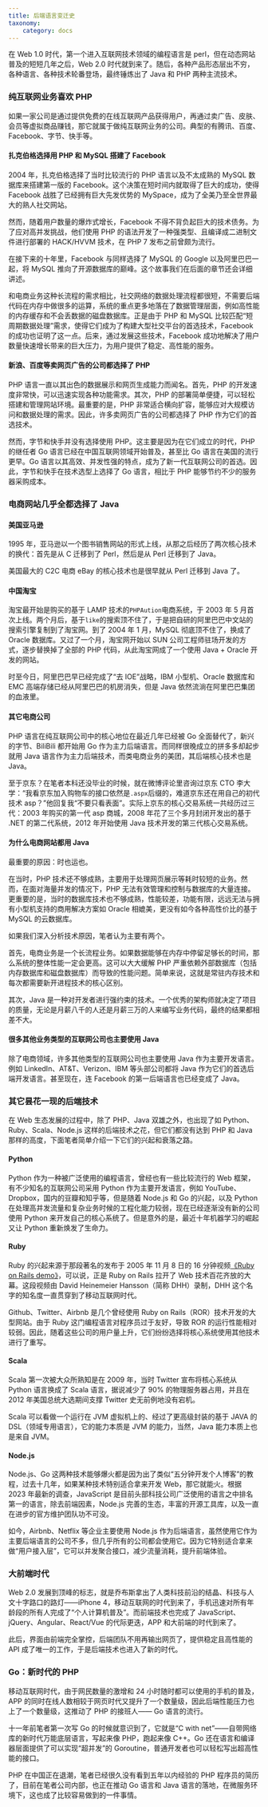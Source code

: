 ```yaml
---
title: 后端语言变迁史
taxonomy:
    category: docs
---
```


在 Web 1.0 时代，第一个进入互联网技术领域的编程语言是 perl，但在动态网站普及的短短几年之后，Web 2.0 时代就到来了。随后，各种产品形态层出不穷，各种语言、各种技术轮番登场，最终锤炼出了 Java 和 PHP 两种主流技术。

### 纯互联网业务喜欢 PHP

如果一家公司是通过提供免费的在线互联网产品获得用户，再通过卖广告、皮肤、会员等虚拟商品赚钱，那它就属于做纯互联网业务的公司。典型的有腾讯、百度、Facebook、字节、快手等。

#### 扎克伯格选择用 PHP 和 MySQL 搭建了 Facebook

2004 年，扎克伯格选择了当时比较流行的 PHP 语言以及不太成熟的 MySQL 数据库来搭建第一版的 Facebook。这个决策在短时间内就取得了巨大的成功，使得 Facebook 战胜了已经拥有巨大先发优势的 MySpace，成为了全美乃至全世界最大的熟人社交网站。

然而，随着用户数量的爆炸式增长，Facebook 不得不背负起巨大的技术债务。为了应对高并发挑战，他们使用 PHP 的语法开发了一种强类型、且编译成二进制文件进行部署的 HACK/HVVM 技术，在 PHP 7 发布之前曾颇为流行。

在接下来的十年里，Facebook 与同样选择了 MySQL 的 Google 以及阿里巴巴一起，将 MySQL 推向了开源数据库的巅峰。这个故事我们在后面的章节还会详细讲述。

和电商业务这种长流程的需求相比，社交网络的数据处理流程都很短，不需要后端代码在内存中做很多的运算，系统的重点更多地落在了数据管理层面，例如高性能的内存缓存和不会丢数据的磁盘数据库。正是由于 PHP 和 MySQL 比较匹配“短周期数据处理”需求，使得它们成为了构建大型社交平台的首选技术，Facebook 的成功也证明了这一点。后来，通过发展这些技术，Facebook 成功地解决了用户数量快速增长带来的巨大压力，为用户提供了稳定、高性能的服务。

#### 新浪、百度等卖网页广告的公司都选择了 PHP

PHP 语言一直以其出色的数据展示和网页生成能力而闻名。首先，PHP 的开发速度非常快，可以迅速实现各种功能需求。其次，PHP 的部署简单便捷，可以轻松搭建和管理网站环境。最重要的是，PHP 非常适合横向扩容，能够应对大规模访问和数据处理的需求。因此，许多卖网页广告的公司都选择了 PHP 作为它们的首选技术。

然而，字节和快手并没有选择使用 PHP。这主要是因为在它们成立的时代，PHP 的继任者 Go 语言已经在中国互联网领域开始普及，甚至比 Go 语言在美国的流行更早。Go 语言以其高效、并发性强的特点，成为了新一代互联网公司的首选。因此，字节和快手在技术选型上选择了 Go 语言，相比于 PHP 能够节约不少的服务器采购成本。

### 电商网站几乎全都选择了 Java

#### 美国亚马逊

1995 年，亚马逊以一个图书销售网站的形式上线，从那之后经历了两次核心技术的换代：首先是从 C 迁移到了 Perl，然后是从 Perl 迁移到了 Java。

美国最大的 C2C 电商 eBay 的核心技术也是很早就从 Perl 迁移到 Java 了。

#### 中国淘宝

淘宝最开始是购买的基于 LAMP 技术的`PHPAution`电商系统，于 2003 年 5 月首次上线。两个月后，基于`like`的搜索顶不住了，于是把自研的阿里巴巴中文站的搜索引擎复制到了淘宝网。到了 2004 年 1 月，MySQL 彻底顶不住了，换成了 Oracle 数据库。又过了一个月，淘宝网开始以 SUN 公司工程师驻场开发的方式，逐步替换掉了全部的 PHP 代码，从此淘宝网成了一个使用 Java + Oracle 开发的网站。

时至今日，阿里巴巴早已经完成了“去 IOE”战略，IBM 小型机、Oracle 数据库和 EMC 高端存储已经从阿里巴巴的机房消失，但是 Java 依然流淌在阿里巴巴集团的血液里。

#### 其它电商公司

PHP 语言在纯互联网公司中的核心地位在最近几年已经被 Go 全面替代了，新兴的字节、BiliBili 都开始用 Go 作为主力后端语言。而同样很晚成立的拼多多却起步就用 Java 语言作为主力后端技术，而类电商业务的美团，其后端核心技术也是 Java。

至于京东？在笔者本科还没毕业的时候，就在微博评论里咨询过京东 CTO 李大学：“我看京东加入购物车的接口依然是`.aspx`后缀的，难道京东还在用自己的初代技术 asp？”他回复我“不要只看表面”。实际上京东的核心交易系统一共经历过三代：2003 年购买的第一代 asp 商城，2008 年花了三个多月封闭开发出的基于 .NET 的第二代系统，2012 年开始使用 Java 技术开发的第三代核心交易系统。

#### 为什么电商网站都用 Java

最重要的原因：时也运也。

在当时，PHP 技术还不够成熟，主要用于处理网页展示等耗时较短的业务。然而，在面对海量并发的情况下，PHP 无法有效管理和控制与数据库的大量连接。更重要的是，当时的数据库技术也不够成熟，性能较差，功能有限，远远无法与拥有小型机支持的商用解决方案如 Oracle 相媲美，更没有如今各种高性价比的基于 MySQL 的云数据库。

如果我们深入分析技术原因，笔者认为主要有两个。

首先，电商业务是一个长流程业务。如果数据能够在内存中停留足够长的时间，那么系统的整体性能一定会更高。这可以大大缓解 PHP 严重依赖外部数据库（包括内存数据库和磁盘数据库）而导致的性能问题。简单来说，这就是常驻内存技术和每次都需要新开进程技术的核心区别。

其次，Java 是一种对开发者进行强约束的技术。一个优秀的架构师就决定了项目的质量，无论是月薪八千的人还是月薪三万的人来编写业务代码，最终的结果都相差不大。

#### 很多其他业务类型的互联网公司也主要使用 Java

除了电商领域，许多其他类型的互联网公司也主要使用 Java 作为主要开发语言。例如 LinkedIn、AT&T、Verizon、IBM 等头部公司都将 Java 作为它们的首选后端开发语言。甚至现在，连 Facebook 的第一后端语言也已经变成了 Java。

### 其它昙花一现的后端技术

在 Web 生态发展的过程中，除了 PHP、Java 双雄之外，也出现了如 Python、Ruby、Scala、Node.js 这样的后端技术之花，但它们都没有达到 PHP 和 Java 那样的高度，下面笔者简单介绍一下它们的兴起和衰落之路。

#### Python

Python 作为一种被广泛使用的编程语言，曾经也有一些比较流行的 Web 框架，有不少知名的互联网公司采用 Python 作为主要开发语言，例如 YouTube、Dropbox，国内的豆瓣和知乎等，但是随着 Node.js 和 Go 的兴起，以及 Python 在处理高并发流量和复杂业务时候的工程化能力较弱，现在已经逐渐没有新的公司使用 Python 来开发自己的核心系统了。但是意外的是，最近十年机器学习的崛起又让 Python 重新焕发了生命力。

#### Ruby

Ruby 的兴起来源于那段著名的发布于 2005 年 11 月 8 日的 16 分钟视频[《Ruby on Rails demo》](https://www.youtube.com/watch?v=Gzj723LkRJY)，可以说，正是 Ruby on Rails 拉开了 Web 技术百花齐放的大幕。这段视频由 David Heinemeier Hansson（简称 DHH）录制，DHH 这个名字的知名度一直贯穿到了移动互联网时代。

Github、Twitter、Airbnb 是几个曾经使用 Ruby on Rails（ROR）技术开发的大型网站。由于 Ruby 这门编程语言对程序员过于友好，导致 ROR 的运行性能相对较弱。因此，随着这些公司的用户量上升，它们纷纷选择将核心系统使用其他技术进行了重写。

#### Scala

Scala 第一次被大众所熟知是在 2009 年，当时 Twitter 宣布将核心系统从 Python 语言换成了 Scala 语言，据说减少了 90% 的物理服务器占用，并且在 2012 年美国总统大选期间支撑 Twitter 史无前例地没有宕机。

Scala 可以看做一个运行在 JVM 虚拟机上的、经过了更高级封装的基于 JAVA 的 DSL（领域专用语言），它的能力本质是 JVM 的能力，当然，Java 能力本质上也是来自 JVM。

#### Node.js

Node.js、Go 这两种技术能够爆火都是因为出了类似“五分钟开发个人博客”的教程，过去十几年，如果某种技术特别适合拿来开发 Web，那它就能火。根据 2023 年最新的调查，JavaScript 是目前头部科技公司广泛使用的语言之中排名第一的语言，除去前端因素，Node.js 完善的生态，丰富的开源工具库，以及一直在进步的官方维护团队功不可没。

如今，Airbnb、Netflix 等企业主要使用 Node.js 作为后端语言，虽然使用它作为主要后端语言的公司不多，但几乎所有的公司都会使用它。因为它特别适合拿来做“用户接入层”，它可以并发聚合接口，减少流量消耗，提升前端体验。

### 大前端时代

Web 2.0 发展到顶峰的标志，就是乔布斯拿出了人类科技前沿的结晶、科技与人文十字路口的路灯——iPhone 4，移动互联网的时代到来了，手机迅速对所有年龄段的所有人完成了“个人计算机普及”。而前端技术也完成了 JavaScript、jQuery、Angular、React/Vue 的代际更迭，APP 和大前端的时代到来了。

此后，界面由前端完全掌控，后端团队不用再输出网页了，提供稳定且高性能的 API 成了唯一的工作，于是后端技术也进入了新的时代。

### Go：新时代的 PHP

移动互联网时代，由于网民数量的激增和 24 小时随时都可以使用的手机的普及，APP 的同时在线人数相较于网页时代又提升了一个数量级，因此后端性能压力也上了一个数量级，这推动了 PHP 的接班人—— Go 语言的流行。

十一年前笔者第一次写 Go 的时候就意识到了，它就是“C with net”——自带网络库的新时代万能底层语言，写起来像 PHP，跑起来像 C++。Go 还在语言和编译器层面提供了可以实现“超并发”的 Goroutine，普通开发者也可以轻松写出超高性能的接口。

PHP 在中国正在退潮，笔者已经很久没有看到五年以内经验的 PHP 程序员的简历了，目前在笔者公司内部，也正在推动 Go 语言和 Java 语言的落地，在微服务环境下，这也成了比较容易做到的一件事情。
